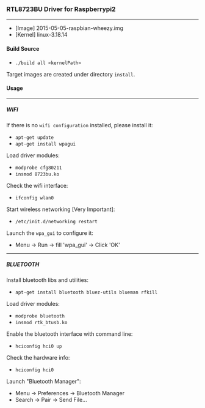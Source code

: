 ### **RTL8723BU Driver for Raspberrypi2**
---
* [Image] 2015-05-05-raspbian-wheezy.img
* [Kernel] linux-3.18.14

#### Build Source
* `./build all <kernelPath>`

Target images are created under directory `install`.

#### **Usage**
---
##### **WIFI**


If there is no `wifi configuration` installed, please install it:

* `apt-get update`
* `apt-get install wpagui`

Load driver modules:

* `modprobe cfg80211`
* `insmod 8723bu.ko`

Check the wifi interface:

* `ifconfig wlan0`

Start wireless networking [Very Important]:

* `/etc/init.d/networking restart`

Launch the `wpa_gui` to configure it:

* Menu -> Run -> fill 'wpa_gui' -> Click 'OK'

---
##### **BLUETOOTH**

Install bluetooth libs and utilities:

* `apt-get install bluetooth bluez-utils blueman rfkill`

Load driver modules:

* `modprobe bluetooth`
* `insmod rtk_btusb.ko`

Enable the bluetooth interface with command line:

* `hciconfig hci0 up`

Check the hardware info:

* `hciconfig hci0`

Launch "Bluetooth Manager":

* Menu -> Preferences -> Bluetooth Manager
* Search -> Pair -> Send File...
